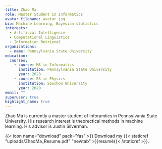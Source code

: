 ```yaml
---
title: Zhao Ma
role: Master Student in Informatics
avatar_filename: avatar.jpg
bio: Machine Learning, Bayesian statistics
interests:
  - Artificial Intelligence
  - Computational Linguistics
  - Information Retrieval
organizations:
  - name: Pennsylvania State University
education:
  courses:
    - course: MS in Informatics
      institution: Pennsylvania State University
      year: 2023
    - course: BS in Physics
      institution: Soochow University
      year: 2020
email: ""
superuser: true
highlight_name: true
---
```

Zhao Ma is currently a master student of inforamtics in Pennsylvania State University. His research interest is theorectical methods in machine learning. His advisor is Justin Silverman.

{{< icon name="download" pack="fas" >}} Download my {{< staticref "uploads/ZhaoMa_Resume.pdf" "newtab" >}}resumé{{< /staticref >}}.

